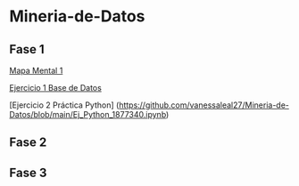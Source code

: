# Mineria-de-Datos
## Fase 1
[Mapa Mental 1](https://github.com/vanessaleal27/Mineria-de-Datos/blob/main/MapaMental_1_1877340.pdf)


[Ejercicio 1 Base de Datos](https://github.com/rebecacardenas/MINERIA-DE-DATOS/blob/main/Ej1_BasesDatos_Equipo_4.pdf)


[Ejercicio 2 Práctica Python] (https://github.com/vanessaleal27/Mineria-de-Datos/blob/main/Ej_Python_1877340.ipynb)

## Fase 2
## Fase 3
